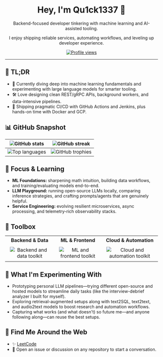 <div align="center">
  <h1>Hey, I'm Qu1ck1337 👋</h1>
  <p>Backend-focused developer tinkering with machine learning and AI-assisted tooling.</p>
  <p>I enjoy shipping reliable services, automating workflows, and leveling up developer experience.</p>
  <a href="https://komarev.com/ghpvc/?username=Qu1ck1337">
    <img src="https://komarev.com/ghpvc/?username=Qu1ck1337&style=flat-square&color=blueviolet" alt="Profile views" />
  </a>
</div>

---

## 🧾 TL;DR

- 🧠 Currently diving deep into machine learning fundamentals and experimenting with large language models for smarter tooling.
- 🛠️ Love designing clean REST/gRPC APIs, background workers, and data-intensive pipelines.
- 🔁 Shipping pragmatic CI/CD with GitHub Actions and Jenkins, plus hands-on time with Docker and GCP.

## 📊 GitHub Snapshot

| <img src="https://github-readme-stats.vercel.app/api?username=Qu1ck1337&show_icons=true&theme=tokyonight&hide_border=true" alt="GitHub stats" /> | <img src="https://streak-stats.demolab.com?user=Qu1ck1337&theme=tokyonight&hide_border=true" alt="GitHub streak" /> |
| --- | --- |
| <img src="https://github-readme-stats.vercel.app/api/top-langs/?username=Qu1ck1337&layout=compact&theme=tokyonight&hide_border=true" alt="Top languages" /> | <img src="https://github-profile-trophy.vercel.app/?username=Qu1ck1337&theme=tokyonight&no-frame=true&column=3&margin-w=15&margin-h=15" alt="GitHub trophies" /> |

## 🧠 Focus & Learning

- **ML Foundations:** sharpening math intuition, building data workflows, and training/evaluating models end-to-end.
- **LLM Playground:** running open-source LLMs locally, comparing inference strategies, and crafting prompts/agents that are genuinely helpful.
- **Service Engineering:** evolving resilient microservices, async processing, and telemetry-rich observability stacks.

## 🧰 Toolbox

<div align="center">
  <table>
    <tr>
      <th>Backend &amp; Data</th>
      <th>ML &amp; Frontend</th>
      <th>Cloud &amp; Automation</th>
    </tr>
    <tr>
      <td align="center" style="padding: 8px 16px;">
        <img src="https://skillicons.dev/icons?i=python,fastapi,django,postgresql,redis,mongodb,sqlite,git,docker,linux&amp;perline=5" alt="Backend and data toolkit" />
      </td>
      <td align="center" style="padding: 8px 16px;">
        <img src="https://skillicons.dev/icons?i=pytorch,tensorflow,sklearn,opencv,react,js,ts,html,css,bootstrap&amp;perline=5" alt="ML and frontend toolkit" />
      </td>
      <td align="center" style="padding: 8px 16px;">
        <img src="https://skillicons.dev/icons?i=gcp,githubactions,jenkins,bash&amp;perline=4" alt="Cloud and automation toolkit" />
      </td>
    </tr>
  </table>
</div>

## 🧪 What I'm Experimenting With

- Prototyping personal LLM pipelines—trying different open-source and hosted models to streamline daily tasks (like the interview-debrief analyzer I built for myself).
- Exploring retrieval-augmented setups along with text2SQL, text2text, and audio2text models to boost research and automation workflows.
- Capturing what works (and what doesn't) so future me—and anyone following along—can reuse the best setups.

## 🔗 Find Me Around the Web

- ✨ [LeetCode](https://leetcode.com/u/Qu1ck_1337/)
- 💬 Open an issue or discussion on any repository to start a conversation.

<!--
**Qu1ck1337/Qu1ck1337** is a ✨ _special_ ✨ repository because its `README.md` (this file) appears on your GitHub profile.

Here are some ideas to get you started:

- 🔭 I’m currently working on ...
- 🌱 I’m currently learning ...
- 👯 I’m looking to collaborate on ...
- 🤔 I’m looking for help with ...
- 💬 Ask me about ...
- 📫 How to reach me: ...
- 😄 Pronouns: ...
- ⚡ Fun fact: ...
-->
